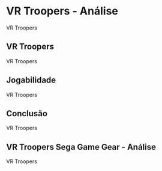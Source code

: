 ---
---

# VR Troopers - Análise

VR Troopers

## VR Troopers

VR Troopers

## Jogabilidade

VR Troopers

## Conclusão

VR Troopers

## VR Troopers Sega Game Gear - Análise

VR Troopers
